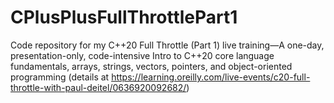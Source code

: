 # CPlusPlusFullThrottlePart1
Code repository for my C++20 Full Throttle (Part 1) live training—A one-day, presentation-only, code-intensive Intro to C++20 core language fundamentals, arrays, strings, vectors, pointers, and object-oriented programming (details at https://learning.oreilly.com/live-events/c20-full-throttle-with-paul-deitel/0636920092682/)
